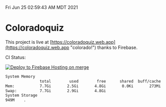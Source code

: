 Fri Jun 25 02:59:43 AM MDT 2021

# Coloradoquiz


This project is live at [https://coloradoquiz.web.app](https://coloradoquiz.web.app "colorado!") thanks to Firebase.

CI Status: 

[![Deploy to Firebase Hosting on merge](https://github.com/teamkushal/coloradoquiz/actions/workflows/firebase-hosting-merge.yml/badge.svg)](https://github.com/teamkushal/coloradoquiz/actions/workflows/firebase-hosting-merge.yml)

```bash
System Memory
               total        used        free      shared  buff/cache   available
Mem:           7.7Gi       2.5Gi       4.8Gi       0.0Ki       273Mi       4.8Gi
Swap:          7.7Gi       2.9Gi       4.8Gi
System Storage
949M	.
```
```bash
